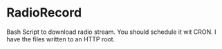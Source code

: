 # RadioRecord
Bash Script to download radio stream. You should schedule it wit CRON. I have the files written to an HTTP root.
